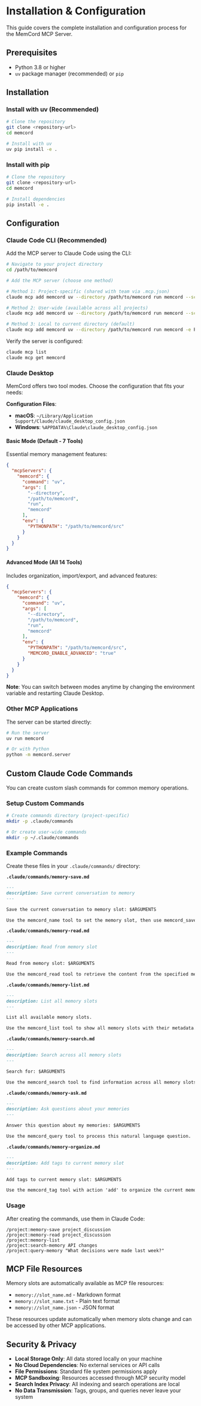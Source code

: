 # Installation & Configuration

This guide covers the complete installation and configuration process for the MemCord MCP Server.

## Prerequisites

- Python 3.8 or higher
- `uv` package manager (recommended) or `pip`

## Installation

### Install with uv (Recommended)

```bash
# Clone the repository
git clone <repository-url>
cd memcord

# Install with uv
uv pip install -e .
```

### Install with pip

```bash
# Clone the repository
git clone <repository-url>
cd memcord

# Install dependencies
pip install -e .
```

## Configuration

### Claude Code CLI (Recommended)

Add the MCP server to Claude Code using the CLI:

```bash
# Navigate to your project directory
cd /path/to/memcord

# Add the MCP server (choose one method)

# Method 1: Project-specific (shared with team via .mcp.json)
claude mcp add memcord uv --directory /path/to/memcord run memcord --scope project -e PYTHONPATH=/path/to/memcord/src

# Method 2: User-wide (available across all projects)
claude mcp add memcord uv --directory /path/to/memcord run memcord --scope user -e PYTHONPATH=/path/to/memcord/src

# Method 3: Local to current directory (default)
claude mcp add memcord uv --directory /path/to/memcord run memcord -e PYTHONPATH=/path/to/memcord/src
```

Verify the server is configured:
```bash
claude mcp list
claude mcp get memcord
```

### Claude Desktop

MemCord offers two tool modes. Choose the configuration that fits your needs:

**Configuration Files**:
- **macOS**: `~/Library/Application Support/Claude/claude_desktop_config.json`
- **Windows**: `%APPDATA%\Claude\claude_desktop_config.json`

#### Basic Mode (Default - 7 Tools)
Essential memory management features:

```json
{
  "mcpServers": {
    "memcord": {
      "command": "uv",
      "args": [
        "--directory",
        "/path/to/memcord",
        "run",
        "memcord"
      ],
      "env": {
        "PYTHONPATH": "/path/to/memcord/src"
      }
    }
  }
}
```

#### Advanced Mode (All 14 Tools)
Includes organization, import/export, and advanced features:

```json
{
  "mcpServers": {
    "memcord": {
      "command": "uv",
      "args": [
        "--directory",
        "/path/to/memcord",
        "run",
        "memcord"
      ],
      "env": {
        "PYTHONPATH": "/path/to/memcord/src",
        "MEMCORD_ENABLE_ADVANCED": "true"
      }
    }
  }
}
```

**Note**: You can switch between modes anytime by changing the environment variable and restarting Claude Desktop.

### Other MCP Applications

The server can be started directly:

```bash
# Run the server
uv run memcord

# Or with Python
python -m memcord.server
```

## Custom Claude Code Commands

You can create custom slash commands for common memory operations.

### Setup Custom Commands

```bash
# Create commands directory (project-specific)
mkdir -p .claude/commands

# Or create user-wide commands
mkdir -p ~/.claude/commands
```

### Example Commands

Create these files in your `.claude/commands/` directory:

**`.claude/commands/memory-save.md`**
```markdown
---
description: Save current conversation to memory
---

Save the current conversation to memory slot: $ARGUMENTS

Use the memcord_name tool to set the memory slot, then use memcord_save to save our conversation.
```

**`.claude/commands/memory-read.md`**
```markdown
---
description: Read from memory slot
---

Read from memory slot: $ARGUMENTS

Use the memcord_read tool to retrieve the content from the specified memory slot.
```

**`.claude/commands/memory-list.md`**
```markdown
---
description: List all memory slots
---

List all available memory slots.

Use the memcord_list tool to show all memory slots with their metadata.
```

**`.claude/commands/memory-search.md`**
```markdown
---
description: Search across all memory slots
---

Search for: $ARGUMENTS

Use the memcord_search tool to find information across all memory slots.
```

**`.claude/commands/memory-ask.md`**
```markdown
---
description: Ask questions about your memories
---

Answer this question about my memories: $ARGUMENTS

Use the memcord_query tool to process this natural language question.
```

**`.claude/commands/memory-organize.md`**
```markdown
---
description: Add tags to current memory slot
---

Add tags to current memory slot: $ARGUMENTS

Use the memcord_tag tool with action 'add' to organize the current memory slot.
```

### Usage

After creating the commands, use them in Claude Code:

```
/project:memory-save project_discussion
/project:memory-read project_discussion  
/project:memory-list
/project:search-memory API changes
/project:query-memory "What decisions were made last week?"
```

## MCP File Resources

Memory slots are automatically available as MCP file resources:

- `memory://slot_name.md` - Markdown format
- `memory://slot_name.txt` - Plain text format  
- `memory://slot_name.json` - JSON format

These resources update automatically when memory slots change and can be accessed by other MCP applications.

## Security & Privacy

- **Local Storage Only**: All data stored locally on your machine
- **No Cloud Dependencies**: No external services or API calls
- **File Permissions**: Standard file system permissions apply
- **MCP Sandboxing**: Resources accessed through MCP security model
- **Search Index Privacy**: All indexing and search operations are local
- **No Data Transmission**: Tags, groups, and queries never leave your system